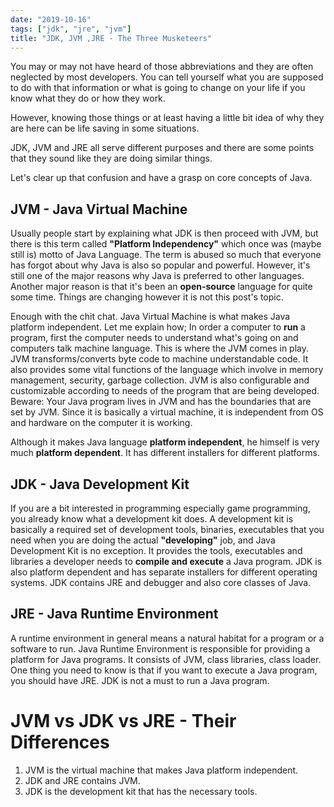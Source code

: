 ```yaml
---
date: "2019-10-16"
tags: ["jdk", "jre", "jvm"]
title: "JDK, JVM ,JRE - The Three Musketeers"
---
```


You may or may not have heard of those abbreviations and they are often neglected by most developers. You can tell yourself what you are supposed to do with that information or what is going to change on your life if you know what they do or how they work.

However, knowing those things or at least having a little bit idea of why they are here can be life saving in some situations.

JDK, JVM and JRE all serve different purposes and there are some points that they sound like they are doing similar things.

Let's clear up that confusion and have a grasp on core concepts of Java.

## JVM - Java Virtual Machine

Usually people start by explaining what JDK is then proceed with JVM, but there is this term called **"Platform Independency"** which once was (maybe still is) motto of Java Language. The term is abused so much that everyone has forgot about why Java is also so popular and powerful. However, it's still one of the major reasons why Java is preferred to other languages. Another major reason is that it's been an **open-source** language for quite some time. Things are changing however it is not this post's topic.

Enough with the chit chat. Java Virtual Machine is what makes Java platform independent. Let me explain how;
In order a computer to **run** a program, first the computer needs to understand what's going on and computers talk machine language. This is where the JVM comes in play. JVM transforms/converts byte code to machine understandable code. It also provides some vital functions of the language which involve in memory management, security, garbage collection.
JVM is also configurable and customizable according to needs of the program that are being developed. Beware: Your Java program lives in JVM and has the boundaries that are set by JVM.
Since it is basically a virtual machine, it is independent from OS and hardware on the computer it is working.

Although it makes Java language **platform independent**, he himself is very much **platform dependent**. It has different installers for different platforms.

## JDK - Java Development Kit

If you are a bit interested in programming especially game programming, you already know what a development kit does. A development kit is basically a required set of development tools, binaries, executables that you need when you are doing the actual **"developing"** job, and Java Development Kit is no exception.
It provides the tools, executables and libraries a developer needs to **compile and execute** a Java program. JDK is also platform dependent and has separate installers for different operating systems. JDK contains JRE and debugger and also core classes of Java.

## JRE - Java Runtime Environment

A runtime environment in general means a natural habitat for a program or a software to run. Java Runtime Environment is responsible for providing a platform for Java programs. It consists of JVM, class libraries, class loader. One thing you need to know is that if you want to execute a Java program, you should have JRE. JDK is not a must to run a Java program.

# JVM vs JDK vs JRE - Their Differences

1. JVM is the virtual machine that makes Java platform independent.
2. JDK and JRE contains JVM.
3. JDK is the development kit that has the necessary tools.